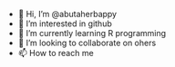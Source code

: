 - 👋 Hi, I’m @abutaherbappy
- 👀 I’m interested in github
- 🌱 I’m currently learning R programming 
- 💞️ I’m looking to collaborate on ohers
- 📫 How to reach me 

<!---
abutaherbappy/abutaherbappy is a ✨ special ✨ repository because its `README.md` (this file) appears on your GitHub profile.
You can click the Preview link to take a look at your changes.
--->
